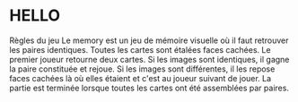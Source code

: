 # HELLO

Règles du jeu
Le memory est un jeu de mémoire visuelle où il faut retrouver les paires identiques.
Toutes les cartes sont étalées faces cachées.
Le premier joueur retourne deux cartes. Si les images sont identiques, il gagne la paire
constituée et rejoue. Si les images sont différentes, il les repose faces cachées là
où elles étaient et c'est au joueur suivant de jouer. La partie est terminée lorsque toutes
les cartes ont été assemblées par paires.